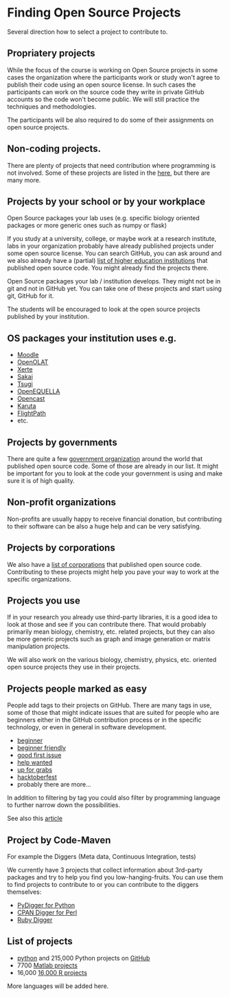 # Finding Open Source Projects

Several direction how to select a project to contribute to.

## Propriatery projects

While the focus of the course is working on Open Source projects in some cases the organization where the participants work or study won't agree to publish their code using an open source license. In such cases the participants can work on the source code they write in private GitHub accounts so the code won't become public. We will still practice the techniques and methodologies.

The participants will be also required to do some of their assignments on open source projects.

## Non-coding projects.

There are plenty of projects that need contribution where programming is not involved. Some of these projects are listed in the [here](https://github.com/szabgab/awesome-for-non-programmers),
but there are many more.

## Projects by your school or by your workplace

Open Source packages your lab uses (e.g. specific biology oriented packages or more generic ones such as numpy or flask)

If you study at a university, college, or maybe work at a research institute, labs in your organization probably have already published projects under some open source license. You can search GitHub, you can ask around and we also already have a (partial) [list of higher education institutions](https://github.com/szabgab/open-source-by-higher-education)
that published open source code. You might already find the projects there.

Open Source packages your lab / institution develops. They might not be in git and not in GitHub yet. You can take one of these projects and start using git, GitHub for it.

The students will be encouraged to look at the open source projects published by your institution.


## OS packages your institution uses e.g.

* [Moodle](https://github.com/moodle)
* [OpenOLAT](https://github.com/OpenOLAT)
* [Xerte](https://github.com/thexerteproject)
* [Sakai](https://github.com/sakaiproject)
* [Tsugi](https://github.com/tsugiproject)
* [OpenEQUELLA](https://github.com/OpenEQUELLA)
* [Opencast](https://github.com/opencast)
* [Karuta](https://github.com/karutaproject)
* [FlightPath](https://getflightpath.com/)
* etc.

## Projects by governments

There are quite a few [government organization](https://github.com/szabgab/open-source-by-government) around the world that published open source code. Some of those are already in our list. It might be important for you to look at the code your government is using and make sure it is of high quality.

## Non-profit organizations

Non-profits are usually happy to receive financial donation, but contributing to their software can be also a huge help and can be very satisfying.

## Projects by corporations

We also have a [list of corporations](https://github.com/szabgab/open-source-by-corporations) that published open source code. Contributing to these projects might help you pave your way to work at the specific organizations.

## Projects you use

If in your research you already use third-party libraries, it is a good idea to look at those and see if you can contribute there.
That would probably primarily mean biology, chemistry, etc. related projects, but they can also be more generic projects such as graph and image generation or matrix manipulation projects.

We will also work on the various biology, chemistry, physics, etc. oriented open source projects they use in their projects.

## Projects people marked as easy

People add tags to their projects on GitHub. There are many tags in use, some of those that might indicate issues that are suited for people who are beginners
either in the GitHub contribution process or in the specific technology, or even in general in software development.

* [beginner](https://github.com/search?q=label%3Abeginner)
* [beginner friendly](https://github.com/search?q=label%3A%22beginner+friendly%22)
* [good first issue](https://github.com/search?q=label%3A%22good+first+issue%22)
* [help wanted](https://github.com/search?q=label%3A%22help+wanted%22)
* [up for grabs](https://github.com/search?q=label%3A%22up+for+grabs%22)
* [hacktoberfest](https://github.com/search?q=label%3Ahacktoberfest)
* probably there are more...

In addition to filtering by tag you could also filter by programming language to further narrow down the possibilities.

See also this [article](https://dev.to/this-is-learning/how-to-find-an-open-source-project-to-contribute-to-3093)

## Project by Code-Maven

For example the Diggers (Meta data, Continuous Integration, tests)

We currently have 3 projects that collect information about 3rd-party packages and try to help you find you low-hanging-fruits. You can use them to find projects to contribute to
or you can contribute to the diggers themselves:

* [PyDigger for Python](https://pydigger.com/)
* [CPAN Digger for Perl](https://cpan-digger.perlmaven.com/)
* [Ruby Digger](https://ruby-digger.code-maven.com/)

## List of projects

* [python](/python) and 215,000 Python projects on [GitHub](https://github.com/topics/python?l=python)
* 7700 [Matlab projects](https://github.com/topics/matlab?l=matlab)
* 16,000 [16,000 R projects](https://github.com/topics/r?l=r)

More languages will be added here.

